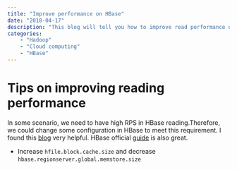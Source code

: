 ```yaml
---
title: "Improve performance on HBase"
date: "2018-04-17"
description: "This blog will tell you how to improve read performance on HBase"
categories:
    - "Hadoop"
    - "Cloud computing"
    - "HBase"
---
```


# Tips on improving reading performance

In some scenario, we need to have high RPS in HBase reading.Therefore, we could change some configuration in HBase to meet this requirement. I found this [blog](http://blog.asquareb.com/blog/2014/11/21/leverage-hbase-cache-and-improve-read-performance/) very helpful. HBase official [guide](http://hbase.apache.org/0.94/book/perf.reading.html) is also great.


- Increase `hfile.block.cache.size` and decrease `hbase.regionserver.global.memstore.size`